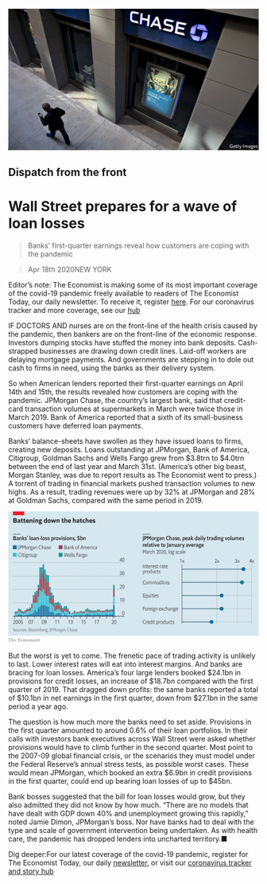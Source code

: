 ![](./images/20200418_FNP502.jpg)

## Dispatch from the front

# Wall Street prepares for a wave of loan losses

> Banks’ first-quarter earnings reveal how customers are coping with the pandemic

> Apr 18th 2020NEW YORK

Editor’s note: The Economist is making some of its most important coverage of the covid-19 pandemic freely available to readers of The Economist Today, our daily newsletter. To receive it, register [here](https://www.economist.com//newslettersignup). For our coronavirus tracker and more coverage, see our [hub](https://www.economist.com//coronavirus)

IF DOCTORS AND nurses are on the front-line of the health crisis caused by the pandemic, then bankers are on the front-line of the economic response. Investors dumping stocks have stuffed the money into bank deposits. Cash-strapped businesses are drawing down credit lines. Laid-off workers are delaying mortgage payments. And governments are stepping in to dole out cash to firms in need, using the banks as their delivery system.

So when American lenders reported their first-quarter earnings on April 14th and 15th, the results revealed how customers are coping with the pandemic. JPMorgan Chase, the country’s largest bank, said that credit-card transaction volumes at supermarkets in March were twice those in March 2019. Bank of America reported that a sixth of its small-business customers have deferred loan payments.

Banks’ balance-sheets have swollen as they have issued loans to firms, creating new deposits. Loans outstanding at JPMorgan, Bank of America, Citigroup, Goldman Sachs and Wells Fargo grew from $3.8trn to $4.0trn between the end of last year and March 31st. (America’s other big beast, Morgan Stanley, was due to report results as The Economist went to press.) A torrent of trading in financial markets pushed transaction volumes to new highs. As a result, trading revenues were up by 32% at JPMorgan and 28% at Goldman Sachs, compared with the same period in 2019.

![](./images/20200418_FNC250.png)

But the worst is yet to come. The frenetic pace of trading activity is unlikely to last. Lower interest rates will eat into interest margins. And banks are bracing for loan losses. America’s four large lenders booked $24.1bn in provisions for credit losses, an increase of $18.7bn compared with the first quarter of 2019. That dragged down profits: the same banks reported a total of $10.1bn in net earnings in the first quarter, down from $27.1bn in the same period a year ago.

The question is how much more the banks need to set aside. Provisions in the first quarter amounted to around 0.6% of their loan portfolios. In their calls with investors bank executives across Wall Street were asked whether provisions would have to climb further in the second quarter. Most point to the 2007-09 global financial crisis, or the scenarios they must model under the Federal Reserve’s annual stress tests, as possible worst cases. These would mean JPMorgan, which booked an extra $6.9bn in credit provisions in the first quarter, could end up bearing loan losses of up to $45bn.

Bank bosses suggested that the bill for loan losses would grow, but they also admitted they did not know by how much. “There are no models that have dealt with GDP down 40% and unemployment growing this rapidly,” noted Jamie Dimon, JPMorgan’s boss. Nor have banks had to deal with the type and scale of government intervention being undertaken. As with health care, the pandemic has dropped lenders into uncharted territory.■

Dig deeper:For our latest coverage of the covid-19 pandemic, register for The Economist Today, our daily [newsletter](https://www.economist.com//newslettersignup), or visit our [coronavirus tracker and story hub](https://www.economist.com//coronavirus)